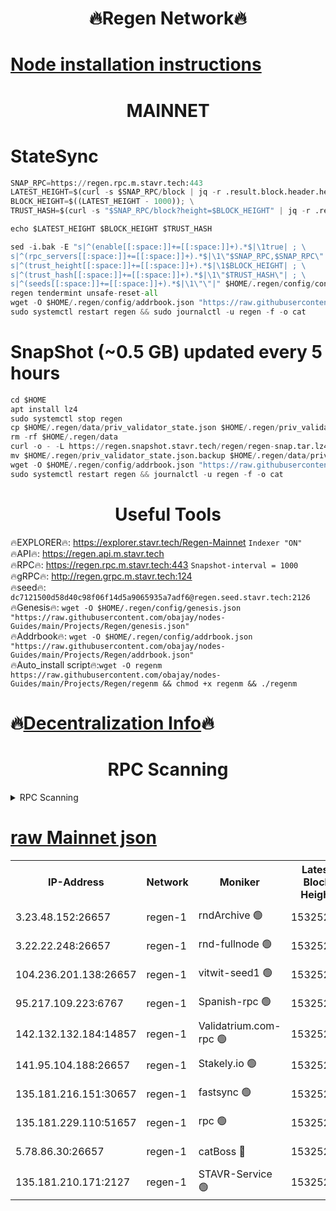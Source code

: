 <h1 align="center"> 🔥Regen Network🔥</h1>

[Node installation instructions](https://github.com/obajay/nodes-Guides/tree/main/Projects/Regen)
=
<h1 align="center"> MAINNET</h1>

# StateSync
```python
SNAP_RPC=https://regen.rpc.m.stavr.tech:443
LATEST_HEIGHT=$(curl -s $SNAP_RPC/block | jq -r .result.block.header.height); \
BLOCK_HEIGHT=$((LATEST_HEIGHT - 1000)); \
TRUST_HASH=$(curl -s "$SNAP_RPC/block?height=$BLOCK_HEIGHT" | jq -r .result.block_id.hash)

echo $LATEST_HEIGHT $BLOCK_HEIGHT $TRUST_HASH

sed -i.bak -E "s|^(enable[[:space:]]+=[[:space:]]+).*$|\1true| ; \
s|^(rpc_servers[[:space:]]+=[[:space:]]+).*$|\1\"$SNAP_RPC,$SNAP_RPC\"| ; \
s|^(trust_height[[:space:]]+=[[:space:]]+).*$|\1$BLOCK_HEIGHT| ; \
s|^(trust_hash[[:space:]]+=[[:space:]]+).*$|\1\"$TRUST_HASH\"| ; \
s|^(seeds[[:space:]]+=[[:space:]]+).*$|\1\"\"|" $HOME/.regen/config/config.toml
regen tendermint unsafe-reset-all
wget -O $HOME/.regen/config/addrbook.json "https://raw.githubusercontent.com/obajay/nodes-Guides/main/Projects/Regen/addrbook.json"
sudo systemctl restart regen && sudo journalctl -u regen -f -o cat
```
# SnapShot (~0.5 GB) updated every 5 hours
```python
cd $HOME
apt install lz4
sudo systemctl stop regen
cp $HOME/.regen/data/priv_validator_state.json $HOME/.regen/priv_validator_state.json.backup
rm -rf $HOME/.regen/data
curl -o - -L https://regen.snapshot.stavr.tech/regen/regen-snap.tar.lz4 | lz4 -c -d - | tar -x -C $HOME/.regen --strip-components 2
mv $HOME/.regen/priv_validator_state.json.backup $HOME/.regen/data/priv_validator_state.json
wget -O $HOME/.regen/config/addrbook.json "https://raw.githubusercontent.com/obajay/nodes-Guides/main/Projects/Regen/addrbook.json"
sudo systemctl restart regen && journalctl -u regen -f -o cat
```

 <h1 align="center"> Useful Tools</h1>

🔥EXPLORER🔥:     https://explorer.stavr.tech/Regen-Mainnet        `Indexer "ON"` \
🔥API🔥:          https://regen.api.m.stavr.tech \
🔥RPC🔥:          https://regen.rpc.m.stavr.tech:443              `Snapshot-interval = 1000` \
🔥gRPC🔥:         http://regen.grpc.m.stavr.tech:124 \
🔥seed🔥:      `dc7121500d58d40c98f06f14d5a9065935a7adf6@regen.seed.stavr.tech:2126` \
🔥Genesis🔥:   `wget -O $HOME/.regen/config/genesis.json "https://raw.githubusercontent.com/obajay/nodes-Guides/main/Projects/Regen/genesis.json"` \
🔥Addrbook🔥:  `wget -O $HOME/.regen/config/addrbook.json "https://raw.githubusercontent.com/obajay/nodes-Guides/main/Projects/Regen/addrbook.json"` \
🔥Auto_install script🔥:`wget -O regenm https://raw.githubusercontent.com/obajay/nodes-Guides/main/Projects/Regen/regenm && chmod +x regenm && ./regenm`

🔥[Decentralization Info](https://github.com/obajay/StateSync-snapshots/tree/main/Projects/Regen/Decentralization)🔥
=
<h1 align="center"> RPC Scanning</h1>

<details>
<summary>RPC Scanning</summary>

<h2 align="center"> We scan nodes in real time every 4 hours. And we provide the final result of RPC endpoints.
We cannot influence the operation of these nodes in any way. </h2>


```python
If Voting Power is higher than 0 --> then the Node is a validator of the network and may be subject to attack and be a potential threat to the chain.
```
```python
We marked such validators with a red symbol
```

</details>

[raw Mainnet json](https://rpc-check.regenm.stavr.tech/regenm/rpc-regenm-result.json)
=


<table><tr><th>IP-Address</th><th>Network</th><th>Moniker</th><th>Latest Block Height</th><th>Earliest Block Height</th><th>Catching Up</th><th>Tx Index</th><th>Voting Power</th><th>Scan Time</th></tr><tr><td>3.23.48.152:26657</td><td>regen-1</td><td>rndArchive 🟢</td><td>15325236</td><td>1</td><td>False</td><td>on</td><td>0</td><td>2024-03-28T14:21:09.735296945UTC</td></tr><tr><td>3.22.22.248:26657</td><td>regen-1</td><td>rnd-fullnode 🟢</td><td>15325235</td><td>4134001</td><td>False</td><td>on</td><td>0</td><td>2024-03-28T14:20:58.863298332UTC</td></tr><tr><td>104.236.201.138:26657</td><td>regen-1</td><td>vitwit-seed1 🟢</td><td>15325222</td><td>8943001</td><td>False</td><td>on</td><td>0</td><td>2024-03-28T14:19:46.858594966UTC</td></tr><tr><td>95.217.109.223:6767</td><td>regen-1</td><td>Spanish-rpc 🟢</td><td>15325247</td><td>10068001</td><td>False</td><td>on</td><td>0</td><td>2024-03-28T14:22:11.734374461UTC</td></tr><tr><td>142.132.132.184:14857</td><td>regen-1</td><td>Validatrium.com-rpc 🟢</td><td>15325247</td><td>11175001</td><td>False</td><td>on</td><td>0</td><td>2024-03-28T14:22:16.024797823UTC</td></tr><tr><td>141.95.104.188:26657</td><td>regen-1</td><td>Stakely.io 🟢</td><td>15325232</td><td>13442501</td><td>False</td><td>on</td><td>0</td><td>2024-03-28T14:20:41.629134380UTC</td></tr><tr><td>135.181.216.151:30657</td><td>regen-1</td><td>fastsync 🟢</td><td>15325240</td><td>14457001</td><td>False</td><td>off</td><td>0</td><td>2024-03-28T14:21:32.166415931UTC</td></tr><tr><td>135.181.229.110:51657</td><td>regen-1</td><td>rpc 🟢</td><td>15325229</td><td>14844001</td><td>False</td><td>on</td><td>0</td><td>2024-03-28T14:20:29.120113166UTC</td></tr><tr><td>5.78.86.30:26657</td><td>regen-1</td><td>catBoss 🔴</td><td>15325257</td><td>15237401</td><td>False</td><td>on</td><td>10354969200</td><td>2024-03-28T14:23:11.413536829UTC</td></tr><tr><td>135.181.210.171:2127</td><td>regen-1</td><td>STAVR-Service 🟢</td><td>15325259</td><td>15324001</td><td>False</td><td>on</td><td>0</td><td>2024-03-28T14:23:26.902365849UTC</td></tr></table>